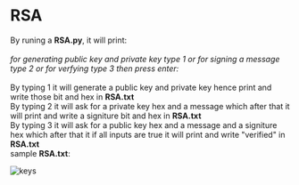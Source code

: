 # RSA

By runing a **RSA.py**, it will print:<br>
<br>
*for generating public key and private key type 1 or for signing a message type 2 or for verfying type 3 then press enter:*<br>
<br>
By typing 1 it will generate a public key and private key hence print and write those bit and hex in **RSA.txt**
<br>
By typing 2 it will ask for a private key hex and a message which after that it will print and write a signiture bit and hex in **RSA.txt**
<br>
By typing 3 it will ask for a public key hex and a message and a signiture hex which after that it if all inputs are true it will print and write "verified" in **RSA.txt**
<br>
sample **RSA.txt**:

![keys](https://github.com/mahdi-rostami/cryptography/blob/main/RSA/photos/rsa.png)
